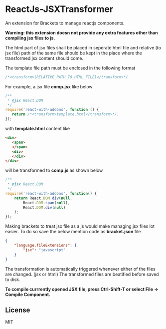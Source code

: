 ReactJs-JSXTransformer
=====================

An extension for Brackets to manage reactjs components.

**Warning: this extension doesn not provide any extra features other than compiling jsx files to js.**

The html part of jsx files shall be placed in seperate html file and relative (to jsx file) path  of the same file should be
kept in the place where the transformed jsx content should come.

The template file path must be enclosed in the following format
```js
/*<transform>{RELATIVE_PATH_TO_HTML_FILE}</transform>*/
```

For example, a jsx file **comp.jsx** like below 

```js
/**
 * @jsx React.DOM
 */
require('react-with-addons', function () {
   return /*<transform>template.html</transform>*/;
}); 
```
with **template.html** content like 

```html
<div>
   <span> 
   </span>
   <div>
   </div>
</div>
```

will be transformed to **comp.js** as shown below

```js
/**
 * @jsx React.DOM
 */
require('react-with-addons', function() {
    return React.DOM.div(null,
        React.DOM.span(null),
        React.DOM.div(null)
    );
});
```

Making brackets to treat jsx file as a js would make managing jsx files lot easier. To do so save the below mention code as
**bracket.json** file

```json
{
    "language.fileExtensions": {
        "jsx": "javascript"
    }
}
```


The transformation is automatically triggered whenever either of the files are changed. (jsx or html)
The transformed files are beatified before saved to disk.

**To compile currrently opened JSX file, press Ctrl-Shift-T or select File -> Compile Component.**

License
----

MIT